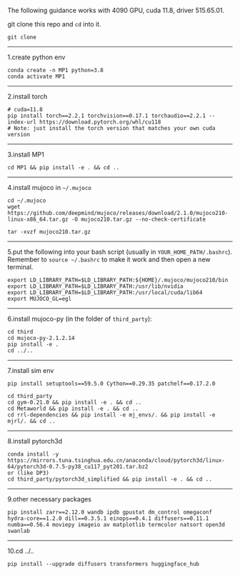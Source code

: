 The following guidance works with 4090 GPU, cuda 11.8, driver 515.65.01.

git clone this repo and `cd` into it.

    git clone 

---

1.create python env

    conda create -n MP1 python=3.8
    conda activate MP1

---

2.install torch

    # cuda=11.8
    pip install torch==2.2.1 torchvision==0.17.1 torchaudio==2.2.1 --index-url https://download.pytorch.org/whl/cu118
    # Note: just install the torch version that matches your own cuda version

---

3.install MP1

    cd MP1 && pip install -e . && cd ..

---

4.install mujoco in `~/.mujoco`

    cd ~/.mujoco
    wget https://github.com/deepmind/mujoco/releases/download/2.1.0/mujoco210-linux-x86_64.tar.gz -O mujoco210.tar.gz --no-check-certificate

    tar -xvzf mujoco210.tar.gz
---

5.put the following into your bash script (usually in `YOUR_HOME_PATH/.bashrc`). Remember to `source ~/.bashrc` to make it work and then open a new terminal.

    export LD_LIBRARY_PATH=$LD_LIBRARY_PATH:${HOME}/.mujoco/mujoco210/bin
    export LD_LIBRARY_PATH=$LD_LIBRARY_PATH:/usr/lib/nvidia
    export LD_LIBRARY_PATH=$LD_LIBRARY_PATH:/usr/local/cuda/lib64
    export MUJOCO_GL=egl

---

6.install mujoco-py (in the folder of `third_party`):

    cd third
    cd mujoco-py-2.1.2.14
    pip install -e .
    cd ../..

----

7.install sim env

    pip install setuptools==59.5.0 Cython==0.29.35 patchelf==0.17.2.0

    cd third_party
    cd gym-0.21.0 && pip install -e . && cd ..
    cd Metaworld && pip install -e . && cd ..
    cd rrl-dependencies && pip install -e mj_envs/. && pip install -e mjrl/. && cd ..

---

8.install pytorch3d

    conda install -y https://mirrors.tuna.tsinghua.edu.cn/anaconda/cloud/pytorch3d/linux-64/pytorch3d-0.7.5-py38_cu117_pyt201.tar.bz2
    or (like DP3)
    cd third_party/pytorch3d_simplified && pip install -e . && cd ..

---

9.other necessary packages

    pip install zarr==2.12.0 wandb ipdb gpustat dm_control omegaconf hydra-core==1.2.0 dill==0.3.5.1 einops==0.4.1 diffusers==0.11.1 numba==0.56.4 moviepy imageio av matplotlib termcolor natsort open3d swanlab

---

10.cd ../..

    pip install --upgrade diffusers transformers huggingface_hub
